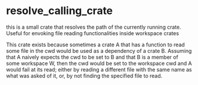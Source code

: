 <h1>resolve_calling_crate</h1>
this is a small crate that resolves the path of the currently running crate.
Useful for envoking file reading functionalities inside workspace crates

This crate exists because sometimes a crate A that has a function to read some file in the cwd would be used as a dependency of a crate B. 
Assuming that A naively expects the cwd to be set to B and that B is a member of some workspace W, 
then the cwd would be set to the workspace cwd and A would fail at its read; either by reading a different file with the same name as what was asked of it, or, by not finding the specified file to read. 
